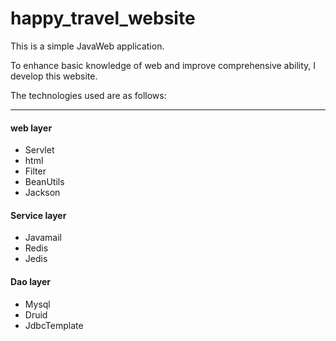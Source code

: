# happy_travel_website
This is a simple JavaWeb application.

To enhance basic knowledge of web and improve comprehensive ability, I develop this website.

The technologies used are as follows:
<hr>

#### web layer
- Servlet
- html
- Filter
- BeanUtils
- Jackson


#### Service layer
- Javamail
- Redis
- Jedis


#### Dao layer
- Mysql
- Druid
- JdbcTemplate

